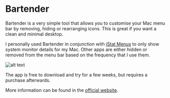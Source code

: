 # Bartender

Bartender is a very simple tool that allows you to customise your Mac menu bar by removing, hiding or rearranging icons. This is great if you want a clean and minimal desktop.

I personally used Bartender in conjunction with [iStat Menus](https://bjango.com/mac/istatmenus/) to only show system monitor details for my Mac. Other apps are either hidden or removed from the menu bar based on the frequency that I use them.

![alt text](https://i.imgur.com/7Q7Gyrw.jpg)

The app is free to download and try for a few weeks, but requires a purchase afterwards.

More information can be found in the [official website](https://www.macbartender.com/).
